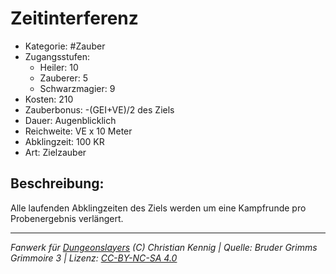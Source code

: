 # Zeitinterferenz  
- Kategorie: #Zauber  
- Zugangsstufen:  
  - Heiler: 10  
  - Zauberer: 5  
  - Schwarzmagier: 9  
- Kosten: 210  
- Zauberbonus: -(GEI+VE)/2 des Ziels  
- Dauer: Augenblicklich  
- Reichweite: VE x 10 Meter  
- Abklingzeit: 100 KR  
- Art: Zielzauber     

## Beschreibung:
Alle laufenden Abklingzeiten des Ziels werden um eine Kampfrunde pro Probenergebnis verlängert.


___
*Fanwerk für [Dungeonslayers](https://www.dungeonslayers.net/) (C) Christian Kennig | Quelle: Bruder Grimms Grimmoire 3 | Lizenz: [CC-BY-NC-SA 4.0](https://creativecommons.org/licenses/by-nc-sa/4.0/deed.de)*